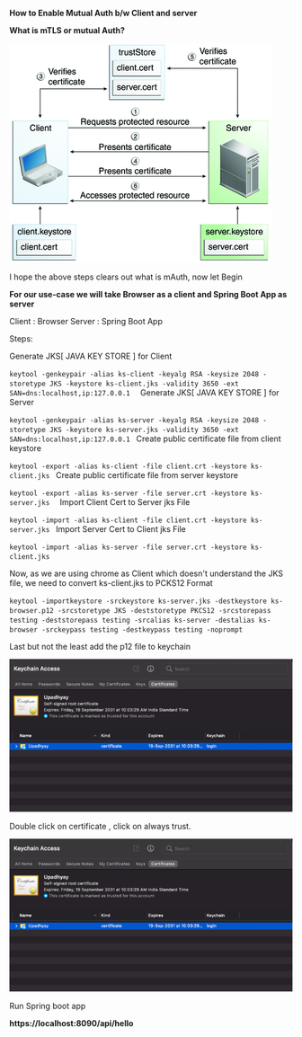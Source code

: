 **How to Enable Mutual Auth b/w Client and server**

**What is mTLS or mutual Auth?**

![img_3.png](img_3.png)

I hope the above steps clears out what is mAuth, now let Begin

**For our use-case we will take Browser as a client and Spring Boot App as server**

Client : Browser
Server : Spring Boot App

Steps:

Generate JKS[ JAVA KEY STORE ] for Client

`keytool -genkeypair -alias ks-client -keyalg RSA -keysize 2048 -storetype JKS -keystore ks-client.jks -validity 3650 -ext SAN=dns:localhost,ip:127.0.0.1 
`
Generate JKS[ JAVA KEY STORE ] for Server

`keytool -genkeypair -alias ks-server -keyalg RSA -keysize 2048 -storetype JKS -keystore ks-server.jks -validity 3650 -ext SAN=dns:localhost,ip:127.0.0.1
`
Create public certificate file from client keystore 

`keytool -export -alias ks-client -file client.crt -keystore ks-client.jks
`
Create public certificate file from server keystore 

`keytool -export -alias ks-server -file server.crt -keystore ks-server.jks 
`
Import Client Cert to Server jks File

`keytool -import -alias ks-client -file client.crt -keystore ks-server.jks
`
Import Server Cert to Client jks File

`keytool -import -alias ks-server -file server.crt -keystore ks-client.jks`

Now, as we are using chrome as Client which doesn't understand the JKS file, we need to convert ks-client.jks to PCKS12 Format

`keytool -importkeystore -srckeystore ks-server.jks -destkeystore ks-browser.p12 -srcstoretype JKS -deststoretype PKCS12 -srcstorepass testing -deststorepass testing -srcalias ks-server -destalias ks-browser -srckeypass testing -destkeypass testing -noprompt`

Last but not the least add the p12 file to keychain

![img_4.png](img_4.png)

Double click on certificate , click on always trust.

![img_5.png](img_5.png)


Run Spring boot app

**https://localhost:8090/api/hello**




